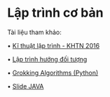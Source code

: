 # Lập trình cơ bản

Tài liệu tham khảo:

• [Kĩ thuật lập trình - KHTN 2016](https://drive.google.com/drive/folders/1VeAdFFirgjA-B89uvrH-YDBe35rFOJdn)

• [Lập trình hướng đối tượng](https://drive.google.com/drive/folders/1Intg4M6fcALe2nReC-eerlI5biGzyez5)

• [Grokking Algorithms (Python)](https://drive.google.com/file/d/1c-MzIMB4zFkMUkoIfHvM_ARDuRbLd5Ti/view)

• [Slide JAVA](https://drive.google.com/drive/folders/1xPsBbJTE8v_bhEMxhSZ8cbqwoqOECZ-G)
